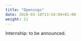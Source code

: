 ```yaml
---
title: "Openings"
date: 2020-03-18T13:54:04+01:00
weight: 11
---
```


Internship: to be announced.



